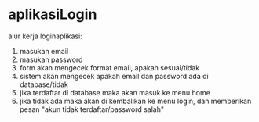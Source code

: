 # aplikasiLogin
alur kerja loginaplikasi:

1. masukan email
2. masukan password
3. form akan mengecek format email, apakah sesuai/tidak
4. sistem akan mengecek apakah email dan password ada di database/tidak
5. jika terdaftar di database maka akan masuk ke menu home
6. jika tidak ada maka akan di kembalikan ke menu login, dan memberikan pesan "akun tidak terdaftar/password salah"
